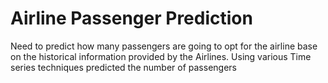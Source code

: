 # Airline Passenger Prediction
Need to predict how many passengers are going to opt for the airline base on the historical information provided by the Airlines. Using various Time series techniques predicted the number of passengers
